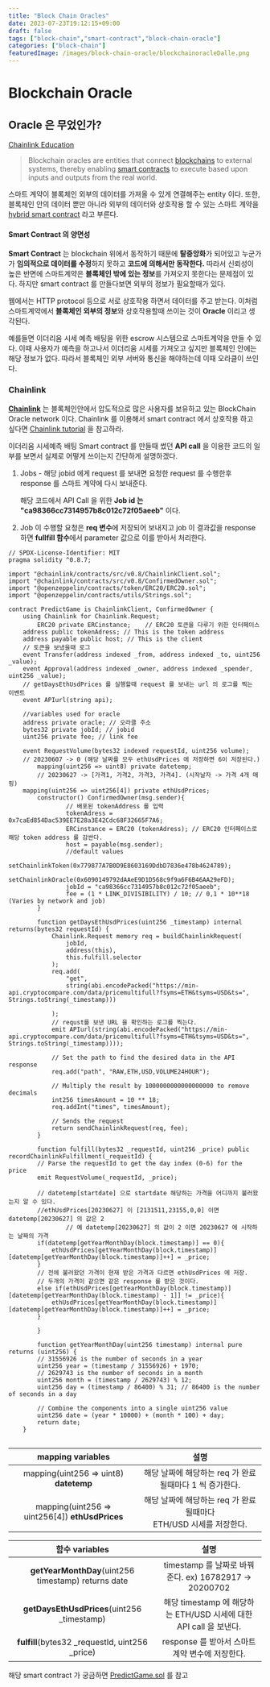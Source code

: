 ```yaml
---
title: "Block Chain Oracles"
date: 2023-07-23T19:12:15+09:00
draft: false
tags: ["block-chain","smart-contract","block-chain-oracle"]
categories: ["block-chain"]
featuredImage: /images/block-chain-oracle/blockchainoracleDalle.png
---
```


# Blockchain Oracle

## Oracle 은 무었인가?

[Chainlink Education](https://chain.link/education/blockchain-oracles)

>Blockchain oracles are entities that connect [blockchains](https://chain.link/education-hub/blockchain) to external systems, thereby enabling [smart contracts](https://chain.link/education/smart-contracts) to execute based upon inputs and outputs from the real world.

스마트 계약이 블록체인 외부의 데이터를 가져올 수 있게 연결해주는 entity 이다. 또한, 블록체인 안의 데이터 뿐만 아니라 외부의 데이터와 상호작용 할 수 있는 스마트 계약을 [hybrid smart contract](https://chain.link/education-hub/hybrid-smart-contracts) 라고 부른다. 

#### Smart Contract 의 양면성

**Smart Contract** 는 blockchain 위에서 동작하기 때문에 **탈중앙화**가 되어있고 누군가가 **임의적으로 데이터를 수정**하지 못하고 **코드에 의해서만 동작한다.** 따라서 신뢰성이 높은 반면에 스마트계약은 **블록체인 밖에 있는 정보**를 가져오지 못한다는 문제점이 있다. 하지만 smart contract 를 만들다보면 외부의 정보가 필요할때가 있다.

웹에서는 HTTP protocol 등으로 서로 상호작용 하면서 데이터를 주고 받는다. 이처럼 스마트계약에서 **블록체인 외부의 정보**와 상호작용할때 쓰이는 것이 **Oracle** 이리고 생각된다.

예를들면 이더리움 시세 예측 배팅을 위한 escrow 시스템으로 스마트계약을 만들 수 있다. 이때 사용자가 예측을 하고나서 이더리움 시세를 가져오고 싶지만 블록체인 안에는 해당 정보가 없다. 따라서 블록체인 외부 서버와 통신을 해야하는데 이때 오라클이 쓰인다.

### Chainlink

[**Chainlink**](https://chain.link/) 는 블록체인안에서 압도적으로 많은 사용자를 보유하고 있는 BlockChain Oracle network 이다. Chainlink 를 이용해서 smart contract 에서 상호작용 하고 싶다면 [Chainlink tutorial](https://docs.chain.link/getting-started/conceptual-overview) 을 참고하라.

이더리움 시세예측 배팅 Smart contract 를 만들때 썼던 **API call** 을 이용한 코드의 일부를 보면서 실제로 어떻게 쓰이는지 간단하게 설명하겠다.

1. Jobs - 해당 jobid 에게 request 를 보내면 요청한 request 를 수행한후 response 를 스마트 계약에 다시 보내준다.

   해당 코드에서 API Call 을 위한 **Job id 는 "ca98366cc7314957b8c012c72f05aeeb"** 이다.

2. Job 이 수행할 요청은 **req 변수**에 저장되어 보내지고 job 이 결과값을 response 하면 **fullfill 함수**에서 parameter 값으로 이를 받아서 처리한다.

```solidity
// SPDX-License-Identifier: MIT
pragma solidity ^0.8.7;

import "@chainlink/contracts/src/v0.8/ChainlinkClient.sol";
import "@chainlink/contracts/src/v0.8/ConfirmedOwner.sol";
import "@openzeppelin/contracts/token/ERC20/ERC20.sol";
import "@openzeppelin/contracts/utils/Strings.sol";

contract PredictGame is ChainlinkClient, ConfirmedOwner {
    using Chainlink for Chainlink.Request;
		ERC20 private ERCinstance;    // ERC20 토큰을 다루기 위한 인터페이스
    address public tokenAdress; // This is the token address
    address payable public host; // This is the client
    // 토큰을 보냈을때 로그
    event Transfer(address indexed _from, address indexed _to, uint256 _value); 
    event Approval(address indexed _owner, address indexed _spender, uint256 _value); 
    // getDaysEthUsdPrices 를 실행할때 request 를 보내는 url 의 로그를 찍는 이벤트
    event APIurl(string api); 

    //variables used for oracle
    address private oracle; // 오라클 주소
    bytes32 private jobId; // jobid
    uint256 private fee; // link fee
    
    event RequestVolume(bytes32 indexed requestId, uint256 volume);
    // 20230607 -> 0 (해당 날짜를 모두 ethUsdPrices 에 저장하면 6이 저장된다.)
		mapping(uint256 => uint8) private datetemp; 
		// 20230627 -> [가격1, 가격2, 가격3, 가격4]. (시작날자 -> 가격 4개 매핑)
    mapping(uint256 => uint256[4]) private ethUsdPrices; 
		constructor() ConfirmedOwner(msg.sender){
		        // 배포된 tokenAddress 를 입력
		        tokenAdress = 0x7caEd854Dac539EE7E28a3E42Cdc68F32665F7A6; 
		        ERCinstance = ERC20 (tokenAdress); // ERC20 인터페이스로 해당 token address 를 감싼다.
		        host = payable(msg.sender);
		        //default values
		        setChainlinkToken(0x779877A7B0D9E8603169DdbD7836e478b4624789);
		        setChainlinkOracle(0x6090149792dAAeE9D1D568c9f9a6F6B46AA29eFD);
		        jobId = "ca98366cc7314957b8c012c72f05aeeb"; 
		        fee = (1 * LINK_DIVISIBILITY) / 10; // 0,1 * 10**18 (Varies by network and job)
		}

		function getDaysEthUsdPrices(uint256 _timestamp) internal returns(bytes32 requestId) { 
	        Chainlink.Request memory req = buildChainlinkRequest(
	            jobId,
	            address(this),
	            this.fulfill.selector
	        );
	        req.add(
	            "get",
	            string(abi.encodePacked("https://min-api.cryptocompare.com/data/pricemultifull?fsyms=ETH&tsyms=USD&ts=", Strings.toString(_timestamp)))
	            
	        );
	        // requst를 보낸 URL 을 확인하는 로그를 찍는다.
	        emit APIurl(string(abi.encodePacked("https://min-api.cryptocompare.com/data/pricemultifull?fsyms=ETH&tsyms=USD&ts=", Strings.toString(_timestamp))));
	
	        // Set the path to find the desired data in the API response
	        req.add("path", "RAW,ETH,USD,VOLUME24HOUR");
	
	        // Multiply the result by 1000000000000000000 to remove decimals
	        int256 timesAmount = 10 ** 18;
	        req.addInt("times", timesAmount);
	
	        // Sends the request
	        return sendChainlinkRequest(req, fee);
		}

		function fulfill(bytes32 _requestId, uint256 _price) public recordChainlinkFulfillment(_requestId) {
        // Parse the requestId to get the day index (0-6) for the price
        emit RequestVolume(_requestId, _price);
        
        // datetemp[startdate] 으로 startdate 해당하는 가격을 어디까지 불러왔는지 알 수 있다.
        //ethUsdPrices[20230627] 이 [2131511,23155,0,0] 이면 datetemp[20230627] 의 값은 2 
				// 예 datetemp[20230627] 의 값이 2 이면 20230627 에 시작하는 날짜의 가격
        if(datetemp[getYearMonthDay(block.timestamp)] == 0){ 
            ethUsdPrices[getYearMonthDay(block.timestamp)][datetemp[getYearMonthDay(block.timestamp)]++] = _price; 
        } 
        // 전에 불러왔던 가격이 현재 받은 가격과 다르면 ethUsdPrices 에 저장. 
        // 두개의 가격이 같으면 같은 response 를 받은 것이다.
        else if(ethUsdPrices[getYearMonthDay(block.timestamp)][datetemp[getYearMonthDay(block.timestamp) - 1]] != _price){
            ethUsdPrices[getYearMonthDay(block.timestamp)][datetemp[getYearMonthDay(block.timestamp)]++] = _price; 
        }
        
		}

		function getYearMonthDay(uint256 timestamp) internal pure returns (uint256) {
		// 31556926 is the number of seconds in a year
        uint256 year = (timestamp / 31556926) + 1970; 
        // 2629743 is the number of seconds in a month
        uint256 month = (timestamp / 2629743) % 12; 
        uint256 day = (timestamp / 86400) % 31; // 86400 is the number of seconds in a day

        // Combine the components into a single uint256 value
        uint256 date = (year * 10000) + (month * 100) + day;
        return date;
    }
		
```

|                mapping variables                |                             설명                             |
| :---------------------------------------------: | :----------------------------------------------------------: |
|     mapping(uint256 => uint8) **datetemp**      |   해당 날짜에 해당하는 req 가 완료될때마다 1 씩 증가한다.    |
| mapping(uint256 => uint256[4]) **ethUsdPrices** | 해당 날짜에 해당하는 req 가 완료될때마다 <br />ETH/USD 시세를 저장한다. |

|                   함수 variables                    |                             설명                             |
| :-------------------------------------------------: | :----------------------------------------------------------: |
| **getYearMonthDay**(uint256 timestamp) returns date |    timestamp 를 날짜로 바꿔준다. ex) 16782917 → 20200702     |
|     **getDaysEthUsdPrices**(uint256 _timestamp)     | 해당 timestamp 에 해당하는 ETH/USD 시세에 대한 API call 을 보낸다. |
|   **fulfill**(bytes32 _requestId, uint256 _price)   |       response 를 받아서 스마트 계약 변수에 저장한다.        |

해당 smart contract 가 궁금하면 [PredictGame.sol](https://github.com/jwanp/SKKUOracleTeam3/blob/main/contracts/PredictGame.sol) 를 참고